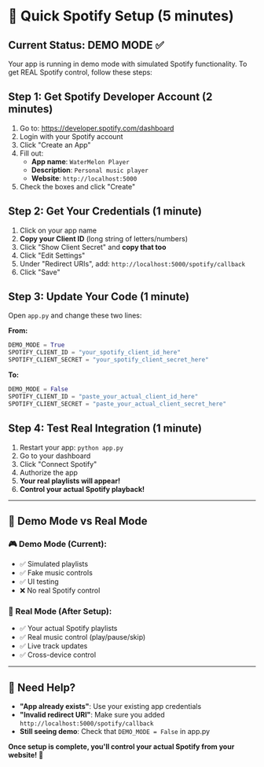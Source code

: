 # 🎵 Quick Spotify Setup (5 minutes)

## Current Status: DEMO MODE ✅
Your app is running in demo mode with simulated Spotify functionality. To get REAL Spotify control, follow these steps:

## Step 1: Get Spotify Developer Account (2 minutes)
1. Go to: https://developer.spotify.com/dashboard
2. Login with your Spotify account
3. Click "Create an App"
4. Fill out:
   - **App name**: `WaterMelon Player`
   - **Description**: `Personal music player`
   - **Website**: `http://localhost:5000`
5. Check the boxes and click "Create"

## Step 2: Get Your Credentials (1 minute)
1. Click on your app name
2. **Copy your Client ID** (long string of letters/numbers)
3. Click "Show Client Secret" and **copy that too**
4. Click "Edit Settings"
5. Under "Redirect URIs", add: `http://localhost:5000/spotify/callback`
6. Click "Save"

## Step 3: Update Your Code (1 minute)
Open `app.py` and change these two lines:

**From:**
```python
DEMO_MODE = True
SPOTIFY_CLIENT_ID = "your_spotify_client_id_here"
SPOTIFY_CLIENT_SECRET = "your_spotify_client_secret_here"
```

**To:**
```python
DEMO_MODE = False
SPOTIFY_CLIENT_ID = "paste_your_actual_client_id_here"
SPOTIFY_CLIENT_SECRET = "paste_your_actual_client_secret_here"
```

## Step 4: Test Real Integration (1 minute)
1. Restart your app: `python app.py`
2. Go to your dashboard
3. Click "Connect Spotify"
4. Authorize the app
5. **Your real playlists will appear!**
6. **Control your actual Spotify playback!**

---

## 🎯 Demo Mode vs Real Mode

### 🎮 Demo Mode (Current):
- ✅ Simulated playlists
- ✅ Fake music controls
- ✅ UI testing
- ❌ No real Spotify control

### 🎵 Real Mode (After Setup):
- ✅ Your actual Spotify playlists
- ✅ Real music control (play/pause/skip)
- ✅ Live track updates
- ✅ Cross-device control

---

## 🚨 Need Help?
- **"App already exists"**: Use your existing app credentials
- **"Invalid redirect URI"**: Make sure you added `http://localhost:5000/spotify/callback`
- **Still seeing demo**: Check that `DEMO_MODE = False` in app.py

**Once setup is complete, you'll control your actual Spotify from your website! 🎵**
